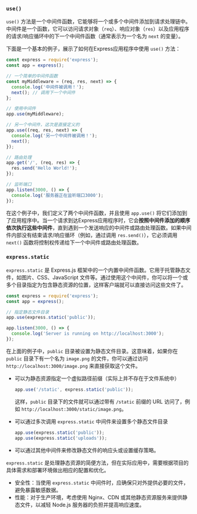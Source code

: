 ### `use()`
`use()` 方法是一个中间件函数，它能够将一个或多个中间件添加到请求处理链中。中间件是一个函数，它可以访问请求对象（`req`）、响应对象（`res`）以及应用程序的请求/响应循环中的下一个中间件函数（通常表示为一个名为 `next` 的变量）。

下面是一个基本的例子，展示了如何在Express应用程序中使用 `use()` 方法：

```javascript
const express = require('express');
const app = express();

// 一个简单的中间件函数
const myMiddleware = (req, res, next) => {
  console.log('中间件被调用！');
  next(); // 调用下一个中间件
};

// 使用中间件
app.use(myMiddleware);

// 另一个中间件，这次是直接定义的
app.use((req, res, next) => {
  console.log('另一个中间件被调用！');
  next();
});

// 路由处理
app.get('/', (req, res) => {
  res.send('Hello World!');
});

// 监听端口
app.listen(3000, () => {
  console.log('服务器正在监听端口3000');
});
```

在这个例子中，我们定义了两个中间件函数，并且使用 `app.use()` 将它们添加到了应用程序中。当一个请求到达Express应用程序时，它会**按照中间件添加的顺序依次执行这些中间件**，直到遇到一个发送响应的中间件或路由处理函数。如果中间件内部没有结束请求/响应循环（例如，通过调用 `res.send()`），它必须调用 `next()` 函数将控制权传递给下一个中间件或路由处理函数。

### `express.static`
`express.static` 是 Express.js 框架中的一个内置中间件函数。它用于托管静态文件，如图片、CSS、JavaScript 文件等。通过使用这个中间件，你可以将一个或多个目录指定为包含静态资源的位置，这样客户端就可以直接访问这些文件了。
```js
const express = require('express');
const app = express();

// 指定静态文件目录
app.use(express.static('public'));

app.listen(3000, () => {
  console.log('Server is running on http://localhost:3000');
});
```
在上面的例子中，`public` 目录被设置为静态文件目录。这意味着，如果你在 `public` 目录下有一个名为 `image.png` 的文件，你可以通过访问 `http://localhost:3000/image.png` 来直接获取这个文件。

- 可以为静态资源指定一个虚拟路径前缀（实际上并不存在于文件系统中）
  ```js
  app.use('/static', express.static('public'));
  ```
  这样，`public` 目录下的文件就可以通过带有 `/static` 前缀的 URL 访问了，例如 `http://localhost:3000/static/image.png`。

- 可以通过多次调用 `express.static` 中间件来设置多个静态文件目录
  ```js
  app.use(express.static('public'));
  app.use(express.static('uploads'));
  ```

- 可以通过其他中间件来修改静态文件的响应头或设置缓存策略。

`express.static` 是处理静态资源的简便方法，但在实际应用中，需要根据项目的具体需求和部署环境做出相应的配置和优化。
- 安全性：当使用 `express.static` 中间件时，应确保只对外提供必要的文件，避免暴露敏感数据。
- 性能：对于生产环境，考虑使用 Nginx、CDN 或其他静态资源服务来提供静态文件，以减轻 Node.js 服务器的负担并提高响应速度。